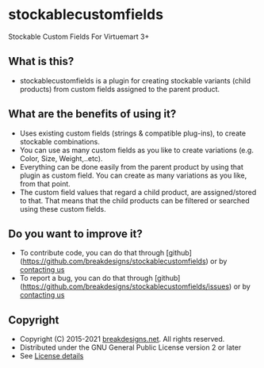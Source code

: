 stockablecustomfields
=====================

Stockable Custom Fields For Virtuemart 3+

What is this?
---------------------

* stockablecustomfields is a plugin for creating stockable variants (child products) from custom fields assigned to the parent product.


What are the benefits of using it?
---------------------
* Uses existing custom fields (strings & compatible plug-ins), to create stockable combinations.
* You can use as many custom fields as you like to create variations (e.g. Color, Size, Weight,..etc).
* Everything can be done easily from the parent product by using that plugin as custom field. You can create as many variations as you like, from that point.
* The custom field values that regard a child product, are assigned/stored to that. That means that the child products can be filtered or searched using these custom fields.


Do you want to improve it?
---------------------
* To contribute code, you can do that through [github] (https://github.com/breakdesigns/stockablecustomfields) or by [contacting us](https://breakdesigns.net/contact) 
* To report a bug, you can do that through [github] (https://github.com/breakdesigns/stockablecustomfields/issues) or by [contacting us](https://breakdesigns.net/contact) 

Copyright
---------------------
* Copyright (C) 2015-2021 [breakdesigns.net](https://breakdesigns.net). All rights reserved.
* Distributed under the GNU General Public License version 2 or later
* See [License details](https://docs.joomla.org/Joomla_Licenses)
